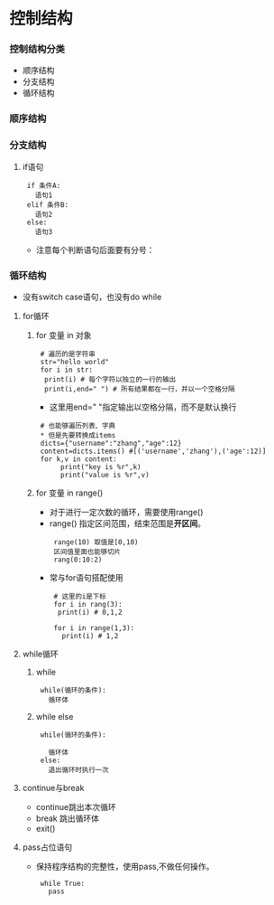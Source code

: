 # 控制结构
### 控制结构分类
   * 顺序结构
   * 分支结构
   * 循环结构
### 顺序结构

### 分支结构
1. if语句
    ```
     if 条件A:
       语句1
     elif 条件B:
       语句2
     else:
       语句3
    ```
    * 注意每个判断语句后面要有分号：
### 循环结构
* 没有switch case语句，也没有do while
1. for循环
   1. for 变量 in 对象
      ```
       # 遍历的是字符串
       str="hello world"
       for i in str:
        print(i) # 每个字符以独立的一行的输出
        print(i,end=" ") # 所有结果都在一行，并以一个空格分隔
      ```
       * 这里用end=" "指定输出以空格分隔，而不是默认换行

      ```
       # 也能够遍历列表、字典
       * 但是先要转换成items
       dicts={"username":"zhang","age":12}
       content=dicts.items() #[('username','zhang'),('age':12)]
       for k,v in content:
            print("key is %r",k)
            print("value is %r",v)
      ```

    2. for 变量 in range()
       * 对于进行一定次数的循环，需要使用range()
       * range() 指定区间范围，结束范围是**开区间**。
         ```
          range(10) 取值是[0,10)
          区间值里面也能够切片
          rang(0:10:2)
         ```
       * 常与for语句搭配使用
         ```
          # 这里的i是下标
          for i in rang(3):
           print(i) # 0,1,2
		  
          for i in range(1,3):
            print(i) # 1,2  		  
         ```
2. while循环
   1. while
      ```
       while(循环的条件):
         循环体
      ```
   2. while else
      ```
       while(循环的条件):

         循环体
       else:
         退出循环时执行一次
      ```


4. continue与break
   * continue跳出本次循环
   * break 跳出循环体
   * exit()
5. pass占位语句
   * 保持程序结构的完整性，使用pass,不做任何操作。
     ```
      while True:
        pass
     ```



